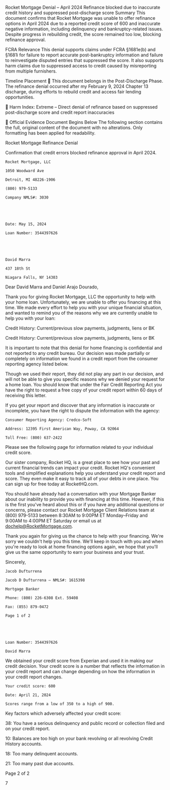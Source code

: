 Rocket Mortgage Denial – April 2024
Refinance blocked due to inaccurate credit history and suppressed post-discharge score
Summary
This document confirms that Rocket Mortgage was unable to offer refinance options in April 2024 due to a reported credit score of 600 and inaccurate negative information, including delinquency and bankruptcy-related issues. Despite progress in rebuilding credit, the score remained too low, blocking refinance approval.

FCRA Relevance
This denial supports claims under FCRA §1681e(b) and §1681i for failure to report accurate post-bankruptcy information and failure to reinvestigate disputed entries that suppressed the score. It also supports harm claims due to suppressed access to credit caused by misreporting from multiple furnishers.

Timeline Placement
🔴 This document belongs in the Post-Discharge Phase. The refinance denial occurred after my February 9, 2024 Chapter 13 discharge, during efforts to rebuild credit and access fair lending opportunities.

🔴 Harm Index: Extreme – Direct denial of refinance based on suppressed post-discharge score and credit report inaccuracies

📄 Official Evidence Document Begins Below
The following section contains the full, original content of the document with no alterations. Only formatting has been applied for readability.


  
Rocket Mortgage Refinance Denial

  
Confirmation that credit errors blocked refinance approval in April 2024.



  

    Rocket Mortgage, LLC

    1050 Woodward Ave

    Detroit, MI 48226-1906

    (800) 979-5133

    Company NMLS#: 3030
  


  

    Date: May 15, 2024

    Loan Number: 3544397626
  


  

    David Marra

    437 18th St

    Niagara Falls, NY 14303
  


  
Dear David Marra and Daniel Arajo Dourado,


  
Thank you for giving Rocket Mortgage, LLC the opportunity to help with your home loan. Unfortunately, we are unable to offer you financing at this time. We made every effort to help you with your unique financial situation, and wanted to remind you of the reasons why we are currently unable to help you with your loan:



  

    
Credit History: Current/previous slow payments, judgments, liens or BK

    
Credit History: Current/previous slow payments, judgments, liens or BK

  


  
It is important to note that this denial for home financing is confidential and not reported to any credit bureau. Our decision was made partially or completely on information we found in a credit report from the consumer reporting agency listed below.



  
Though we used their report, they did not play any part in our decision, and will not be able to give you specific reasons why we denied your request for a home loan. You should know that under the Fair Credit Reporting Act you have the right to request a free copy of your credit report within 60 days of receiving this letter.



  
If you get your report and discover that any information is inaccurate or incomplete, you have the right to dispute the information with the agency:



  

    Consumer Reporting Agency: Credco-Soft

    Address: 12395 First American Way, Poway, CA 92064

    Toll Free: (800) 637-2422
  


  
Please see the following page for information related to your individual credit score.



  
Our sister company, Rocket HQ, is a great place to see how your past and current financial trends can impact your credit. Rocket HQ's convenient tools and simplified explanations help you understand your credit report and score. They even make it easy to track all of your debts in one place. You can sign up for free today at RocketHQ.com.



  
You should have already had a conversation with your Mortgage Banker about our inability to provide you with financing at this time. However, if this is the first you've heard about this or if you have any additional questions or concerns, please contact our Rocket Mortgage Client Relations team at (800) 979-5133 between 8:30AM to 9:00PM ET Monday–Friday and 9:00AM to 4:00PM ET Saturday or email us at dochelp@RocketMortgage.com.



  
Thank you again for giving us the chance to help with your financing. We're sorry we couldn't help you this time. We'll keep in touch with you and when you're ready to look at home financing options again, we hope that you'll give us the same opportunity to earn your business and your trust.



  

    
Sincerely,


    Jacob Dufturrena

    Jacob D Dufturrena – NMLS#: 1615398

    Mortgage Banker

    Phone: (800) 226-6308 Ext. 59408

    Fax: (855) 879-0472

    Page 1 of 2
  


  

    Loan Number: 3544397626

    David Marra
  


  
We obtained your credit score from Experian and used it in making our credit decision. Your credit score is a number that reflects the information in your credit report and can change depending on how the information in your credit report changes.



  

    Your credit score: 600

    Date: April 21, 2024

    Scores range from a low of 350 to a high of 900.
  


  
Key factors which adversely affected your credit score:


  

    
38: You have a serious delinquency and public record or collection filed and on your credit report.

    
10: Balances are too high on your bank revolving or all revolving Credit History accounts.

    
18: Too many delinquent accounts.

    
21: Too many past due accounts.

  


  
Page 2 of 2

7